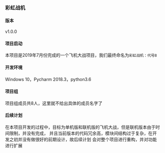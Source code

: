 ### 彩虹战机

#### 版本
v1.0.0

#### 项目启动
本项目是2019年7月份完成的一个飞机大战项目，我们最终命名为`彩虹战机：代号8`  

#### 开发环境
Windows 10，Pycharm 2018.3，python3.6

#### 项目组
项目组成员共8人，这里就不给出具体的成员名字了  

#### 后续计划
在本项目开发的过程中，目标为单机版和联机版的飞机大战，但是联机版本由于时间限制，并没有完成，
并且当前版本的代码冗余高，模块间结构过于复杂，在开发之初并没有做很好的前期设计，故后续计划
会对整个项目进行重构，并对功能进行扩展